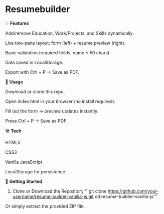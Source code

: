 # Resumebuilder

✨ **Features**

Add/remove Education, Work/Projects, and Skills dynamically.

Live two-pane layout: form (left) + resume preview (right).

Basic validation (required fields, name ≤ 50 chars).

Data saved in LocalStorage.

Export with Ctrl + P → Save as PDF.

🚀 **Usage**

Download or clone this repo.

Open index.html in your browser (no install required).

Fill out the form → preview updates instantly.

Press Ctrl + P → Save as PDF.

🛠️ **Tech**

HTML5

CSS3

Vanilla JavaScript

LocalStorage for persistence

🚀 **Getting Started**
1. Clone or Download the Repository
'''git clone https://github.com/your-username/resume-builder-vanilla-js.git
cd resume-builder-vanilla-js'''


Or simply extract the provided ZIP file.
